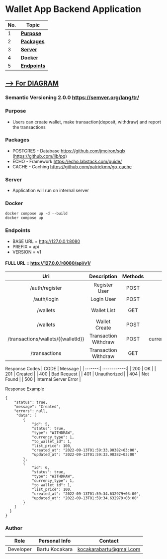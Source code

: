 # Wallet App Backend Application
| No. | Topic                                                                   |
| --- | ----------------------------------------------------------------------- |
| 1   | [**Purpose**](#Purpose) |
| 2   | [**Packages**](#Packages) |
| 3   | [**Server**](#Server) |
| 4   | [**Docker**](#Docker) |
| 5   | [**Endpoints**](#Endpoints) |

## <a href="https://github.com/bartukocakara/roof-stacks-case/blob/master/Technical.md"> --> For DIAGRAM</a>
### Semantic Versioning 2.0.0 https://semver.org/lang/tr/

### Purpose
- Users can create wallet, make transaction(deposit, withdraw) and report the transactions 

### Packages
- POSTGRES - Database https://github.com/jmoiron/sqlx (https://github.com/lib/pq)
- ECHO - Framework https://echo.labstack.com/guide/
- CACHE - Caching https://github.com/patrickmn/go-cache

### Server
- Application will run on internal server
### Docker
```
docker compose up -d --build
docker compose up
```
### Endpoints
- BASE URL = http://127.0.0.1:8080
- PREFIX = api
- VERSION = v1
#### FULL URL = http://127.0.0.1:8080/api/v1/
| Uri  | Description |  Methods | Params | Header |
| :------:|  :-----------:| :-----------:| :-----------:| :-----------:|
| /auth/register   | Register User  | POST | email, password | - |
| /auth/login   | Login User  | POST | email, password | - |
| /wallets   | Wallet List  | GET | - | Bearer {TOKEN} |
| /wallets   | Wallet Create  | POST | title,currency_id,balance,limit,amount | Bearer {TOKEN} |
| /transactions/wallets/{{walletId}}   | Transaction Withdraw  | POST | currency_id,action_type('WITHDRAW,DEPOSIT'),amount | Bearer {TOKEN} |
| /transactions   | Transaction Withdraw  | GET | QP ? from,to,limit | Bearer {TOKEN} |

Response Codes
| CODE  | Message |
| :------:|  :-----------:|
| 200 | OK |
| 201 | Created |
| 400 | Bad Request |
| 401 | Unauthorized |
| 404 | Not Found |
| 500 | Internal Server Error |

Response Example
```
{
    "status": true,
    "message": "Created",
    "errors": null,
     "data": [
        {
            "id": 5,
            "status": true,
            "type": "WITHDRAW",
            "currency_type": 1,
            "to_wallet_id": 1,
            "list_price": 100,
            "created_at": "2022-09-13T01:59:33.90382+03:00",
            "updated_at": "2022-09-13T01:59:33.90382+03:00"
        },
        {
            "id": 6,
            "status": true,
            "type": "WITHDRAW",
            "currency_type": 1,
            "to_wallet_id": 1,
            "list_price": 100,
            "created_at": "2022-09-13T01:59:34.632979+03:00",
            "updated_at": "2022-09-13T01:59:34.632979+03:00"
        }
    ]
  }
}
```

### Author
| Role  | Personal Info | Contact |
| :------:| :-----------:| :-----------:|
| Developer | Bartu Kocakara | kocakarabartu@gmail.com |
